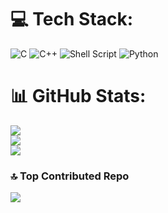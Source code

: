 # 💻 Tech Stack:
![C](https://img.shields.io/badge/c-%2300599C.svg?style=for-the-badge&logo=c&logoColor=white) ![C++](https://img.shields.io/badge/c++-%2300599C.svg?style=for-the-badge&logo=c%2B%2B&logoColor=white) ![Shell Script](https://img.shields.io/badge/shell_script-%23121011.svg?style=for-the-badge&logo=gnu-bash&logoColor=white) ![Python](https://img.shields.io/badge/python-3670A0?style=for-the-badge&logo=python&logoColor=ffdd54)
# 📊 GitHub Stats:
![](https://github-readme-stats.vercel.app/api?username=andonimarz&theme=gotham&hide_border=false&include_all_commits=true&count_private=true)<br/>
![](https://github-readme-streak-stats.herokuapp.com/?user=andonimarz&theme=gotham&hide_border=false)<br/>
![](https://github-readme-stats.vercel.app/api/top-langs/?username=andonimarz&theme=gotham&hide_border=false&include_all_commits=true&count_private=true&layout=compact)

### 🔝 Top Contributed Repo
![](https://github-contributor-stats.vercel.app/api?username=andonimarz&limit=5&theme=gotham&combine_all_yearly_contributions=true)

<!-- Proudly created with GPRM ( https://gprm.itsvg.in ) -->
